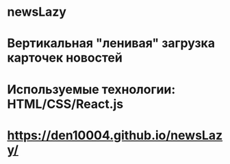 # newsLazy
# Вертикальная "ленивая" загрузка карточек новостей
# Используемые технологии: HTML/CSS/React.js

#  https://den10004.github.io/newsLazy/